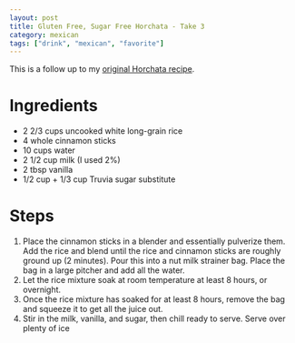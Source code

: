 ```yaml
---
layout: post
title: Gluten Free, Sugar Free Horchata - Take 3
category: mexican
tags: ["drink", "mexican", "favorite"]
---
```


This is a follow up to my [original Horchata recipe](https://fuzzyblog.io/recipes/mexican/2019/07/29/gluten-free-homemade-horchata.html).  

# Ingredients

* 2 2/3 cups uncooked white long-grain rice
* 4 whole cinnamon sticks
* 10 cups water 
* 2 1/2 cup milk (I used 2%)
* 2 tbsp vanilla
* 1/2 cup + 1/3 cup Truvia sugar substitute

# Steps

1. Place the cinnamon sticks in a blender and essentially pulverize them.  Add the rice and blend until the rice and cinnamon sticks are roughly ground up (2 minutes).  Pour this into a nut milk strainer bag.  Place the bag in a large pitcher and add all the water.  
2. Let the rice mixture soak at room temperature at least 8 hours, or overnight.  
3. Once the rice mixture has soaked for at least 8 hours, remove the bag and squeeze it to get all the juice out.  
4. Stir in the milk, vanilla, and sugar, then chill ready to serve.  Serve over plenty of ice